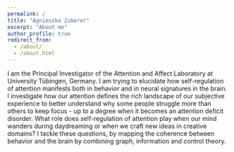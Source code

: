```yaml
---
permalink: /
title: "Agnieszka Zuberer"
excerpt: "About me"
author_profile: true
redirect_from: 
  - /about/
  - /about.html
---
```


I am the Principal Investigator of the Attention and Affect Laboratory at University Tübingen, Germany. I am trying to elucidate how self-regulation of attention manifests both in behavior and in neural signatures in the brain. I investigate how our attention defines the rich landscape of our subjective experience to better understand why some people struggle more than others to keep focus - up to a degree when it becomes an attention deficit disorder. What role does self-regulation of attention play when our mind wanders during daydreaming or when we craft new ideas in creative domains? I tackle these questions, by mapping the coherence between behavior and the brain by combining graph, information and control theory. 
